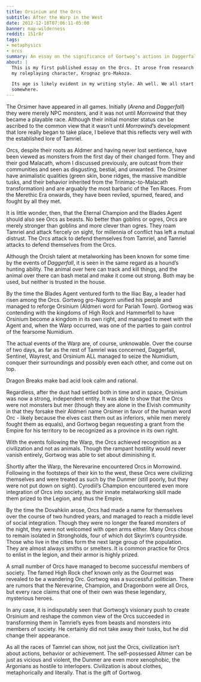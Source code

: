 ```yaml
---
title: Orsinium and the Orcs
subtitle: After the Warp in the West
date: 2012-12-18T07:06:11-05:00
banner: map-wilderness
reddit: 151r8r
tags:
- metaphysics
- orcs
summary: An essay on the significance of Gortwog’s actions in Daggerfall.
about: |
  This is my first published essay on the Orcs. It arose from research I did for
  my roleplaying character, Krognaz gro-Makoza.

  Its age is likely evident in my writing style. Ah well. We all start
  somewhere.
---
```


The Orsimer have appeared in all games. Initially (*Arena* and *Daggerfall*)
they were merely NPC monsters, and it was not until *Morrowind* that they became
a playable race. Although their initial monster status can be ascribed to the
common view that it wasn’t until *Morrowind*’s development that lore really
began to take place, I believe that this reflects very well with the established
lore of Tamriel.

Orcs, despite their roots as Aldmer and having never lost sentience, have been
viewed as monsters from the first day of their changed form. They and their god
Malacath, whom I discussed previously, are outcast from their communities and
seen as disgusting, bestial, and unwanted. The Orsimer have animalistic
qualities (green skin, bone ridges, the massive mandible tusks, and their
behavior inherited from the Trinimac-to-Malacath transformation) and are
arguably the most barbaric of the Ten Races. From the Merethic Era onwards, they
have been reviled, spurned, feared, and fought by all they met.

It is little wonder, then, that the Eternal Champion and the Blades Agent should
also see Orcs as beasts. No better than goblins or ogres, Orcs are merely
stronger than goblins and more clever than ogres. They roam Tamriel and attack
fiercely on sight, for millennia of conflict has left a mutual distrust. The
Orcs attack to defend themselves from Tamriel, and Tamriel attacks to defend
themselves from the Orcs.

Although the Orcish talent at metalworking has been known for some time by the
events of *Daggerfall*, it is seen in the same regard as a hound’s hunting
ability. The animal over here can track and kill things, and the animal over
there can bash metal and make it come out strong. Both may be used, but neither
is trusted in the house.

By the time the Blades Agent ventured forth to the Iliac Bay, a leader had risen
among the Orcs. Gortwog gro-Nagorm unified his people and managed to reforge
Orsinium (Aldmeri word for Pariah Town). Gortwog was contending with the
kingdoms of High Rock and Hammerfell to have Orsinium become a kingdom in its
own right, and managed to meet with the Agent and, when the Warp occurred, was
one of the parties to gain control of the fearsome Numidium.

The actual events of the Warp are, of course, unknowable. Over the course of two
days, as far as the rest of Tamriel was concerned, Daggerfall, Sentinel,
Wayrest, and Orsinium ALL managed to seize the Numidium, conquer their
surroundings and possibly even each other, and come out on top.

Dragon Breaks make bad acid look calm and rational.

Regardless, after the dust had settled both in time and in space, Orsinium was
now a strong, independent entity. It was able to show that the Orcs were not
monsters but mer (though they are alone in the Elvish community in that they
forsake their Aldmeri name Orsimer in favor of the human word Orc - likely
because the elves cast them out as inferiors, while men merely fought them as
equals), and Gortwog began requesting a grant from the Empire for his territory
to be recognized as a province in its own right.

With the events following the Warp, the Orcs achieved recognition as a
civilization and not as animals. Though the rampant hostility would never vanish
entirely, Gortwog was able to set about diminishing it.

Shortly after the Warp, the Nerevarine encountered Orcs in Morrowind. Following
in the footsteps of their kin to the west, these Orcs were civilizing themselves
and were treated as such by the Dunmer (still poorly, but they were not put down
on sight). Cyrodiil’s Champion encountered even more integration of Orcs into
society, as their innate metalworking skill made them prized to the Legion, and
thus the Empire.

By the time the Dovahkiin arose, Orcs had made a name for themselves over the
course of two hundred years, and managed to reach a middle level of social
integration. Though they were no longer the feared monsters of the night, they
were not welcomed with open arms either. Many Orcs chose to remain isolated in
Strongholds, four of which dot Skyrim’s countryside. Those who live in the
cities form the next large group of the population. They are almost always
smiths or smelters. It is common practice for Orcs to enlist in the legion, and
their armor is highly prized.

A small number of Orcs have managed to become successful members of society. The
famed High Rock chef known only as the Gourmet was revealed to be a wandering
Orc. Gortwog was a successful politician. There are rumors that the Nerevarine,
Champion, and Dragonborn were all Orcs, but every race claims that one of their
own was these legendary, mysterious heroes.

In any case, it is indisputably seen that Gortwog’s visionary push to create
Orsinium and reshape the common view of the Orcs succeeded in transforming them
in Tamriel’s eyes from beasts and monsters into members of society. He certainly
did not take away their tusks, but he did change their appearance.

As all the races of Tamriel can show, not just the Orcs, civilization isn’t
about actions, behavior or achievement. The self-possessed Altmer can be just as
vicious and violent, the Dunmer are even more xenophobic, the Argonians as
hostile to interlopers. Civilization is about clothes, metaphorically and
literally. That is the gift of Gortwog.
